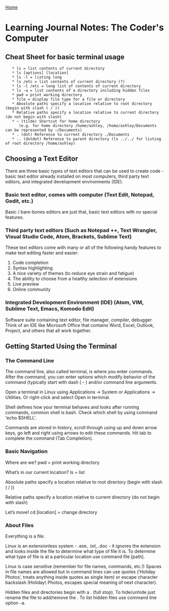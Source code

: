 [Home](README.md)

# Learning Journal Notes: The Coder's Computer

## Cheat Sheet for basic terminal usage
```
   * ls = list contents of current directory
   * ls [options] [location] 
   * ls -l = listing long
   * ls /etc = list contents of current directory (?)
   * ls -l /etc = long list of contents of current directory
   * ls -a = list contents of a directory including hidden files
   * pwd = print working directory
   * file = display file type for a file or directory
   * Absolute paths specify a location relative to root directory (begin with slash ( / ))
   * Relative paths specify a location relative to current directory (do not begin with slash)
   * ~ (tilde) Shortcut for home directory 
      (e.g. for home directory /home/ashley, /home/ashley/Documents can be represented by ~/Documents)
   * . (dot) Reference to current directory ./Documents
   * .. (dotdot) Reference to parent directory (ls ../../ for listing of root directory /home/ashley)
```

## Choosing a Text Editor
There are three basic types of text editors that can be used to create code - basic text editor already installed on most computers, third party text editors, and integrated development environments (IDE). 

### Basic text editor, comes with computer (Text Edit, Notepad, Gedit, etc.) 
Basic / bare-bones editors are just that, basic text editors with no special features.

### Third party text editors (Such as Notepad ++, Text Wrangler, Visual Studio Code, Atom, Brackets, Sublime Text)
These text editors come with many or all of the following handy features to make text editing faster and easier:
   1. Code completion
   2. Syntax highlighting
   3. A nice variety of themes (to reduce eye strain and fatigue)
   4. The ability to choose from a healthy selection of extensions
   5. Live preview
   6. Online community

### Integrated Development Environment (IDE) (Atom, VIM, Sublime Text, Emacs, Komodo Edit)
Software suite containing text editor, file manager, compiler, debugger. Think of an IDE like Microsoft Office that contains Word, Excel, Outlook, Project, and others that all work together.

## Getting Started Using the Terminal

### The Command Line
The command line, also called terminal, is where you enter commands. After the command, you can enter options which modify behavior of the command (typically start with dash ( - ) and/or command line arguments.

Open a terminal in Linux using Applications -> System or Applications -> Utilities. Or right-click and select Open in terminal.

Shell defines how your terminal behaves and looks after running commands, common shell is bash. Check which shell by using command 'echo $SHELL'.

Commands are stored in history, scroll through using up and down arrow keys, go left and right using arrows to edit these commands. Hit tab to complete the command (Tab Completion).

### Basic Navigation
Where are we? pwd = print working directory

What’s in our current location? ls = list

Absolute paths specify a location relative to root directory (begin with slash ( / ))


Relative paths specify a location relative to current directory (do not begin with slash)

Let’s move! cd [location] = change directory

### About Files
Everything is a file.

Linux is an extensionless system - .exe, .txt, .doc - it ignores the extension and looks inside the file to determine what type of file it is. To determine what type of file is at a particular location use command file [path].

Linux is case sensitive (remember for file names, commands, etc.!) Spaces in file names are allowed but in command lines can use quotes (‘Holiday Photos’, treats anything inside quotes as single item) or escape character backslash (Holiday\ Photos, escapes special meaning of next character).

Hidden files and directories begin with a . (full stop). To hide/unhide just rename the file to add/remove the . To list hidden files use command line option -a.
